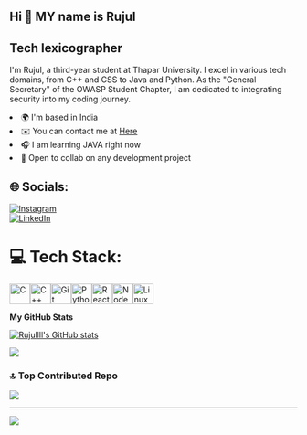 ## Hi 👋 MY name is Rujul
## Tech lexicographer

I'm Rujul, a third-year student at Thapar University. I excel in various tech domains, from C++ and CSS to Java and Python.
As the "General Secretary" of the OWASP Student Chapter, I am dedicated to integrating security into my coding journey.

<li> 🌍 I'm based in India </li>
<li> ✉️ You can contact me at <a href="https://mail.google.com/mail/?view=cm&fs=1&to=rujulgoel.13309@gmail.com&su=SUBJECT&body=BODY">Here</a> </li>
<li> 🎧 I am learning JAVA right now </li>
<li> 🤝 Open to collab on any development project </li>


## 🌐 Socials:
[![Instagram](https://img.shields.io/badge/Instagram-%23E4405F.svg?logo=Instagram&logoColor=white)](https://www.instagram.com/rujul.36/)  
[![LinkedIn](https://img.shields.io/badge/LinkedIn-%230077B5.svg?logo=linkedin&logoColor=white)](https://www.linkedin.com/in/rujul-goel-509270259/)  

# 💻 Tech Stack:
<p align="left">
<a href="https://docs.microsoft.com/en-us/cpp/?view=msvc-170" target="_blank" rel="noreferrer"><img src="https://raw.githubusercontent.com/danielcranney/readme-generator/main/public/icons/skills/c-colored.svg" width="36" height="36" alt="C" /></a><a href="https://docs.microsoft.com/en-us/cpp/?view=msvc-170" target="_blank" rel="noreferrer"><img src="https://raw.githubusercontent.com/danielcranney/readme-generator/main/public/icons/skills/cplusplus-colored.svg" width="36" height="36" alt="C++" /></a><a href="https://git-scm.com/" target="_blank" rel="noreferrer"><img src="https://raw.githubusercontent.com/danielcranney/readme-generator/main/public/icons/skills/git-colored.svg" width="36" height="36" alt="Git" /></a><a href="https://www.python.org/" target="_blank" rel="noreferrer"><img src="https://raw.githubusercontent.com/danielcranney/readme-generator/main/public/icons/skills/python-colored.svg" width="36" height="36" alt="Python" /></a><a href="https://reactjs.org/" target="_blank" rel="noreferrer"><img src="https://raw.githubusercontent.com/danielcranney/readme-generator/main/public/icons/skills/react-colored.svg" width="36" height="36" alt="React" /></a><a href="https://nodejs.org/en/" target="_blank" rel="noreferrer"><img src="https://raw.githubusercontent.com/danielcranney/readme-generator/main/public/icons/skills/nodejs-colored.svg" width="36" height="36" alt="NodeJS" /></a><a href="https://www.linux.org" target="_blank" rel="noreferrer"><img src="https://raw.githubusercontent.com/danielcranney/readme-generator/main/public/icons/skills/linux-colored.svg" width="36" height="36" alt="Linux" /></a>
</p>
<b>My GitHub Stats</b>

<a href="https://github.com/Rujullll"><img src="https://github-readme-stats.vercel.app/api?username=Rujullll&show_icons=true&hide=&count_private=true&title_color=0891b2&text_color=ffffff&icon_color=0891b2&bg_color=1c1917&hide_border=true&show_icons=true" alt="Rujullll's GitHub stats" /></a>

<a href="https://github.com/Rujullll"><img src="https://github-readme-streak-stats.herokuapp.com/?user=Rujullll&stroke=ffffff&background=1c1917&ring=0891b2&fire=0891b2&currStreakNum=ffffff&currStreakLabel=0891b2&sideNums=ffffff&sideLabels=ffffff&dates=ffffff&hide_border=true" /></a>

<!-- Proudly created with GPRM ( https://gprm.itsvg.in ) -->
### 🔝 Top Contributed Repo
![](https://github-contributor-stats.vercel.app/api?username=Rujullll&limit=5&theme=blue_navy&combine_all_yearly_contributions=true)

---
[![](https://visitcount.itsvg.in/api?id=Rujullll&icon=5&color=13)](https://visitcount.itsvg.in)

<!-- Proudly created with GPRM ( https://gprm.itsvg.in ) -->

<!-- Proudly created with GPRM ( https://gprm.itsvg.in ) -->

